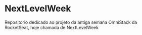 # NextLevelWeek
Repositorio dedicado ao projeto da antiga semana OmniStack da RocketSeat, hoje chamada de NextLevelWeek
